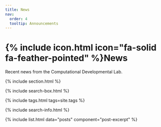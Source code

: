 ```yaml
---
title: News
nav:
  order: 4
  tooltip: Announcements
---
```


# {% include icon.html icon="fa-solid fa-feather-pointed" %}News

Recent news from the Computational Developmental Lab.

{% include section.html %}

{% include search-box.html %}

{% include tags.html tags=site.tags %}

{% include search-info.html %}

{% include list.html data="posts" component="post-excerpt" %}
